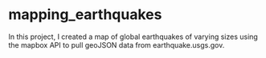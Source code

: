 # mapping_earthquakes

In this project, I created a map of global earthquakes of varying sizes using the mapbox API to pull geoJSON data from earthquake.usgs.gov. 
